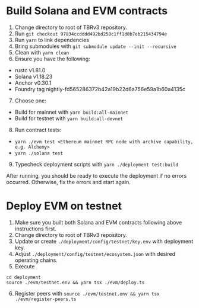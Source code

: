 # Build Solana and EVM contracts

1. Change directory to root of TBRv3 repository.
2. Run `git checkout 97834ccdddd492bd250c1ff1d0b7eb215434794e`
3. Run `yarn` to link dependencies
4. Bring submodules with ```git submodule update --init --recursive```
5. Clean with `yarn clean`
6. Ensure you have the following:
  - rustc v1.81.0
  - Solana v1.18.23
  - Anchor v0.30.1
  - Foundry tag nightly-fd565286372b42a19b22d6a756e59a1b60a4135c
7. Choose one:
  - Build for mainnet with `yarn build:all-mainnet`
  - Build for testnet with `yarn build:all-devnet`
8. Run contract tests:
  - `yarn ./evm test <Ethereum mainnet RPC node with archive capability, e.g. Alchemy>`
  - `yarn ./solana test`
9. Typecheck deployment scripts with `yarn ./deployment test:build`

After running, you should be ready to execute the deployment if no errors occurred. Otherwise, fix the errors and start again.


# Deploy EVM on testnet

1. Make sure you built both Solana and EVM contracts following above instructions first.
2. Change directory to root of TBRv3 repository.
3. Update or create `./deployment/config/testnet/key.env` with deployment key.
4. Adjust `./deployment/config/testnet/ecosystem.json` with desired operating chains.
5. Execute
```shell
cd deployment
source ./evm/testnet.env && yarn tsx ./evm/deploy.ts
```
6. Register peers with `source ./evm/testnet.env && yarn tsx ./evm/register-peers.ts`